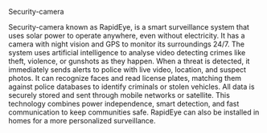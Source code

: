 Security-camera

Security-camera known as RapidEye, is a smart surveillance system that uses solar power to operate anywhere, even without electricity. It has a camera with night vision and GPS to monitor its surroundings 24/7. The system uses artificial intelligence to analyse video detecting crimes like theft, violence, or gunshots as they happen. When a threat is detected, it immediately sends alerts to police with live video, location, and suspect photos. It can recognize faces and read license plates, matching them against police databases to identify criminals or stolen vehicles. All data is securely stored and sent through mobile networks or satellite. This technology combines power independence, smart detection, and fast communication to keep communities safe. RapidEye can also be installed in homes for a more personalized surveillance.
